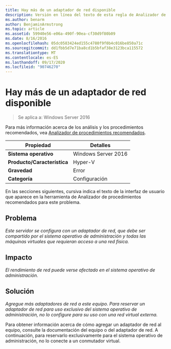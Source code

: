 ```yaml
---
title: Hay más de un adaptador de red disponible
description: Versión en línea del texto de esta regla de Analizador de procedimientos recomendados.
ms.author: benarm
author: BenjaminArmstrong
ms.topic: article
ms.assetid: 59940e56-e06a-490f-90ea-cf30d9f80b09
ms.date: 8/16/2016
ms.openlocfilehash: 05dc0583424ed155c4780f9f0b4c016be850a71c
ms.sourcegitcommit: dd1fbb5d7e71ba8cd1b5bfaf38e3123bca115572
ms.translationtype: MT
ms.contentlocale: es-ES
ms.lasthandoff: 09/17/2020
ms.locfileid: "90746270"
---
```

# <a name="more-than-one-network-adapter-should-be-available"></a>Hay más de un adaptador de red disponible

>Se aplica a: Windows Server 2016

Para más información acerca de los análisis y los procedimientos recomendados, vea [Analizador de procedimientos recomendados](https://go.microsoft.com/fwlink/?LinkId=122786).

|Propiedad|Detalles|
|-|-|
|**Sistema operativo**|Windows Server 2016|
|**Producto/Característica**|Hyper-V|
|**Gravedad**|Error|
|**Categoría**|Configuración|

En las secciones siguientes, cursiva indica el texto de la interfaz de usuario que aparece en la herramienta de Analizador de procedimientos recomendados para este problema.

## <a name="issue"></a>Problema

*Este servidor se configura con un adaptador de red, que debe ser compartido por el sistema operativo de administración y todas las máquinas virtuales que requieran acceso a una red física.*

## <a name="impact"></a>Impacto

*El rendimiento de red puede verse afectado en el sistema operativo de administración.*

## <a name="resolution"></a>Solución

*Agregue más adaptadores de red a este equipo. Para reservar un adaptador de red para uso exclusivo del sistema operativo de administración, no lo configure para su uso con una red virtual externa.*

Para obtener información acerca de cómo agregar un adaptador de red al equipo, consulte la documentación del equipo o del adaptador de red. A continuación, para reservarlo exclusivamente para el sistema operativo de administración, no lo conecte a un conmutador virtual.



